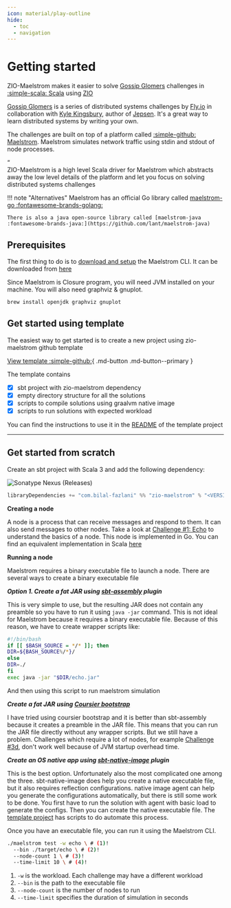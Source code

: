 ```yaml
---
icon: material/play-outline
hide:
  - toc
  - navigation
---
```


# Getting started

ZIO-Maelstrom makes it easier to solve [Gossip Glomers](https://fly.io/dist-sys/) challenges in [:simple-scala: Scala](https://www.scala-lang.org/) using [ZIO](https://zio.dev/)

[Gossip Glomers](https://fly.io/dist-sys/) is a series of distributed systems challenges by [Fly.io](https://fly.io/) in collaboration with [Kyle Kingsbury](https://aphyr.com/about), author of [Jepsen](https://jepsen.io/). It's a great way to learn distributed systems by writing your own.

The challenges are built on top of a platform called [:simple-github: Maelstrom](https://github.com/jepsen-io/maelstrom). Maelstrom simulates network traffic using stdin and stdout of node processes. 

<div markdown="1" class="quote">
<div markdown="1" class="quotation-mark">“</div>
<div markdown="1" class="quote-content">
ZIO-Maelstrom is a high level Scala driver for Maelstrom which abstracts away the low level details of the platform and let you focus on solving distributed systems challenges
</div>
</div>

!!! note "Alternatives"
    Maelstrom has an official Go library called [maelstrom-go :fontawesome-brands-golang:](https://pkg.go.dev/github.com/jepsen-io/maelstrom/demo/go)

    There is also a java open-source library called [maelstrom-java :fontawesome-brands-java:](https://github.com/lant/maelstrom-java)

## Prerequisites

The first thing to do is to [download and setup](https://github.com/jepsen-io/maelstrom/blob/main/doc/01-getting-ready/index.md#getting-ready) the Maelstrom CLI. It can be downloaded from [here](https://github.com/jepsen-io/maelstrom/releases/latest)

Since Maelstrom is Closure program, you will need JVM installed on your machine. You will also need graphviz & gnuplot.

```bash
brew install openjdk graphviz gnuplot
```

## Get started using template

The easiest way to get started is to create a new project using zio-maelstrom github template

[View template :simple-github:](https://github.com/bilal-fazlani/gossip-glomers-scala-template){ .md-button .md-button--primary }

The template contains

- [x] sbt project with zio-maelstrom dependency
- [x] empty directory structure for all the solutions
- [x] scripts to compile solutions using graalvm native image
- [x] scripts to run solutions with expected workload
 
You can find the instructions to use it in the [README](https://github.com/bilal-fazlani/gossip-glomers-scala-template#readme) of the template project

---

## Get started from scratch 

Create an sbt project with Scala 3 and add the following dependency:

![Sonatype Nexus (Releases)](https://img.shields.io/nexus/r/com.bilal-fazlani/zio-maelstrom_3?color=%23099C05&label=STABLE%20VERSION&server=https%3A%2F%2Foss.sonatype.org&style=for-the-badge)

```scala
libraryDependencies += "com.bilal-fazlani" %% "zio-maelstrom" % "<VERSION>"
```

**Creating a node**

A node is a process that can receive messages and respond to them. It can also send messages to other nodes. Take a look at [Challenge #1: Echo](https://fly.io/dist-sys/1/) to understand the basics of a node. This node is implemented in Go. You can find an equivalent implementation in Scala [here](echo.md)

**Running a node**

Maelstrom requires a binary executable file to launch a node. There are several ways to create a binary executable file

***Option 1. Create a fat JAR using [sbt-assembly](https://www.baeldung.com/scala/sbt-fat-jar) plugin***
  
This is very simple to use, but the resulting JAR does not contain any preamble so you have to run it using `java -jar` command. This is not ideal for Maelstrom because it requires a binary executable file. Because of this reason, we have to create wrapper scripts like:

```bash
#!/bin/bash
if [[ $BASH_SOURCE = */* ]]; then
DIR=${BASH_SOURCE%/*}/
else
DIR=./
fi
exec java -jar "$DIR/echo.jar"
``` 

And then using this script to run maelstrom simulation
  
***Create a fat JAR using [Coursier bootstrap](https://get-coursier.io/docs/cli-bootstrap)***
  
I have tried using coursier bootstrap and it is better than sbt-assembly because it creates a preamble in the JAR file. This means that you can run the JAR file directly without any wrapper scripts. But we still have a problem. Challenges which require a lot of nodes, for example [Challenge #3d](https://fly.io/dist-sys/3d/), don't work well because of JVM startup overhead time.

***Create an OS native app using [sbt-native-image](https://github.com/scalameta/sbt-native-image) plugin***

This is the best option. Unfortunately also the most complicated one among the three. sbt-native-image does help you create a native executable file, but it also requires reflection configurations. native image agent can help you generate the configurations automatically, but there is still some work to be done. You first have to run the solution with agent with basic load to generate the configs. Then you can create the native executable file. The [template project](#get-started-using-template) has scripts to do automate this process.


Once you have an executable file, you can run it using the Maelstrom CLI. 

```bash
./maelstrom test -w echo \ # (1)!
  --bin ./target/echo \ # (2)!
  --node-count 1 \ # (3)!
  --time-limit 10 \ # (4)!
```

1.  `-w` is the workload. Each challenge may have a different workload
2.  `--bin` is the path to the executable file
3.  `--node-count` is the number of nodes to run
4.  `--time-limit` specifies the duration of simulation in seconds